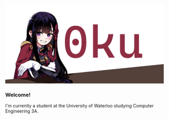 
![](0kuBanner_Animated_3.gif)
### Welcome!
I'm currently a student at the University of Waterloo studying Computer Engineering 3A.  
<!-- - 🔭 I’m currently working on [Geese Migration](https://github.com/Abdullah9340/Geese-Migration) -->
<!--
**0ku/0ku** is a ✨ _special_ ✨ repository because its `README.md` (this file) appears on your GitHub profile.

Here are some ideas to get you started:

- 🔭 I’m currently working on ...
- 🌱 I’m currently learning ...
- 👯 I’m looking to collaborate on ...
- 🤔 I’m looking for help with ...
- 💬 Ask me about ...
- 📫 How to reach me: ...
- 😄 Pronouns: ...
- ⚡ Fun fact: ...
-->
